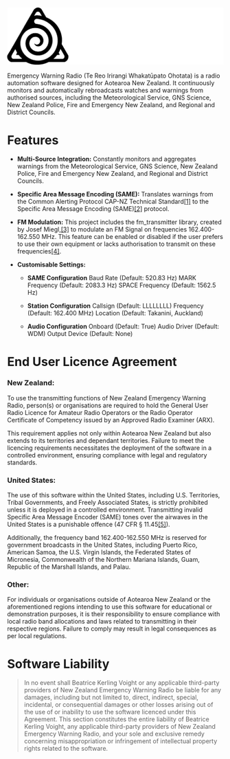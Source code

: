 <p align="center">
 <img src="https://github.com/Sloxet/New-Zealand-Emergency-Warning-Radio/blob/main/Logo.png?raw=true" title="Emergency Warning Radio" alt="Emergency Warning Radio" width="750">
</p>
Emergency Warning Radio (Te Reo Irirangi Whakatūpato Ohotata) is a radio automation software designed for Aotearoa New Zealand. It continuously monitors and automatically rebroadcasts watches and warnings from authorised sources, including the Meteorological Service, GNS Science, New Zealand Police, Fire and Emergency New Zealand, and Regional and District Councils.

# Features
* **Multi-Source Integration:** 
Constantly monitors and aggregates warnings from the Meteorological Service, GNS Science, New Zealand Police, Fire and Emergency New Zealand, and Regional and District Councils.

* **Specific Area Message Encoding (SAME):** 
Translates warnings from the Common Alerting Protocol CAP-NZ Technical Standard[[1]](https://www.civildefence.govt.nz/assets/Uploads/publications/Common-Alerting-Protocol/Common-Alerting-Protocol-CAP-NZ-Technical-Standard-TS04-18-FINAL.pdf "[1]") to the Specific Area Message Encoding (SAME)[[2]](https://en.wikipedia.org/wiki/Specific_Area_Message_Encoding "[2]") protocol.

* **FM Modulation:** 
This project includes the fm_transmitter library, created by Josef Miegl,[[3]](https://github.com/markondej/fm_transmitter "[2]") to modulate an FM Signal on frequencies 162.400-162.550 MHz. This feature can be enabled or disabled if the user prefers to use their own equipment or lacks authorisation to transmit on these frequencies[[4]](#end-user-licence-agreement "[1]").

* **Customisable Settings:** 
  * **SAME Configuration**
 Baud Rate (Default: 520.83 Hz)
 MARK Frequency (Default: 2083.3 Hz)
 SPACE Frequency (Default: 1562.5 Hz)
 
  * **Station Configuration**
 Callsign (Default: LLLLLLLL)
 Frequency (Default: 162.400 MHz)
 Location (Default: Takanini, Auckland)
 
  * **Audio Configuration**
 Onboard (Default: True)
 Audio Driver (Default: WDM)
 Output Device (Default: None)


# End User Licence Agreement
### New Zealand:
To use the transmitting functions of New Zealand Emergency Warning Radio, person(s) or organisations are required to hold the General User Radio Licence for Amateur Radio Operators or the Radio Operator Certificate of Competency issued by an Approved Radio Examiner (ARX).

This requirement applies not only within Aotearoa New Zealand but also extends to its territories and dependant territories. Failure to meet the licencing requirements necessitates the deployment of the software in a controlled environment, ensuring compliance with legal and regulatory standards.

### United States:
The use of this software within the United States, including U.S. Territories, Tribal Governments, and Freely Associated States, is strictly prohibited unless it is deployed in a controlled environment. Transmitting invalid Specific Area Message Encoder (SAME) tones over the airwaves in the United States is a punishable offence (47 CFR § 11.45[[5]](https://www.law.cornell.edu/cfr/text/47/11.45 "[5]")).

Additionally, the frequency band 162.400-162.550 MHz is reserved for government broadcasts in the United States, including Puerto Rico, American Samoa, the U.S. Virgin Islands, the Federated States of Micronesia, Commonwealth of the Northern Mariana Islands, Guam, Republic of the Marshall Islands, and Palau.

### Other:
For individuals or organisations outside of Aotearoa New Zealand or the aforementioned regions intending to use this software for educational or demonstration purposes, it is their responsibility to ensure compliance with local radio band allocations and laws related to transmitting in their respective regions. Failure to comply may result in legal consequences as per local regulations.

# Software Liability

> In no event shall Beatrice Kerling Voight or any applicable third-party providers of New Zealand Emergency Warning Radio be liable for any damages, including but not limited to, direct, indirect, special, incidental, or consequential damages or other losses arising out of the use of or inability to use the software licenced under this Agreement. This section constitutes the entire liability of Beatrice Kerling Voight, any applicable third-party providers of New Zealand Emergency Warning Radio, and your sole and exclusive remedy concerning misappropriation or infringement of intellectual property rights related to the software.
